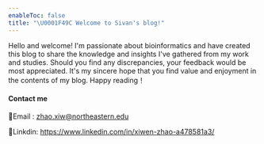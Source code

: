 ```yaml
---
enableToc: false
title: "\U0001F49C Welcome to Sivan's blog!"
---
```



Hello and welcome! I'm passionate about bioinformatics and have created this blog to share the knowledge and insights I've gathered from my work and studies. Should you find any discrepancies, your feedback would be most appreciated. It's my sincere hope that you find value and enjoyment in the contents of my blog. Happy reading！

#### Contact me

👀Email : zhao.xiw@northeastern.edu

👀Linkdin: https://www.linkedin.com/in/xiwen-zhao-a478581a3/

